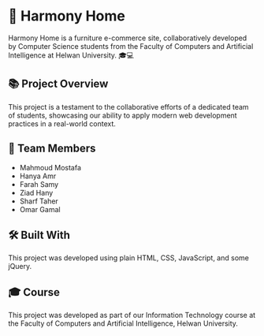 # 🏡 Harmony Home

Harmony Home is a furniture e-commerce site, collaboratively developed by Computer Science students from the Faculty of Computers and Artificial Intelligence at Helwan University. 🎓💻

## 📚 Project Overview

This project is a testament to the collaborative efforts of a dedicated team of students, showcasing our ability to apply modern web development practices in a real-world context.

## 👥 Team Members

- Mahmoud Mostafa
- Hanya Amr
- Farah Samy
- Ziad Hany
- Sharf Taher
- Omar Gamal

## 🛠️ Built With

This project was developed using plain HTML, CSS, JavaScript, and some jQuery.

## 🎓 Course

This project was developed as part of our Information Technology course at the Faculty of Computers and Artificial Intelligence, Helwan University.
